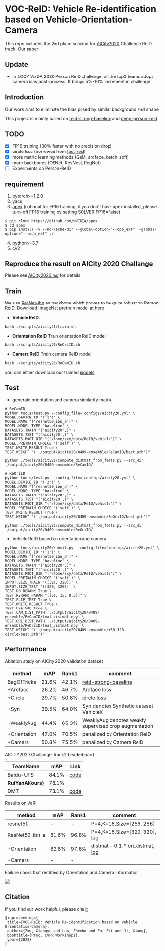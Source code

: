 # VOC-ReID: Vehicle Re-identification based on Vehicle-Orientation-Camera

This repo includes the 2nd place solution for [AICity2020](https://www.aicitychallenge.org/) Challenge ReID track. 
[Our paper](http://arxiv.org/abs/2004.09164)


## Update
- In ECCV VisDA 2020 Person ReID challenge, all the top3 teams adopt camera bias post-process.
It brings 5%-10% increment in challenge.

## Introduction
Our work aims to eliminate the bias posed by similar background and shape

This project is mainly based on [reid-strong-baseline](https://github.com/michuanhaohao/reid-strong-baseline) 
and [deep-person-reid](https://github.com/KaiyangZhou/deep-person-reid)


## TODO
- [x] FP16 training (30% faster with no precision drop)
- [x] circle loss (borrowed from [fast-reid](https://github.com/JDAI-CV/fast-reid))
- [x] more metric learning methods (GeM, arcface, batch_soft)
- [x] more backbones (OSNet, ResNest, RegNet)
- [ ] Experiments on Person-ReID

## requirement
1. pytorch>=1.2.0
2. yacs
3. [apex](https://github.com/NVIDIA/apex) (optional for FP16 training, if you don't have apex installed, please turn-off FP16 training by setting SOLVER.FP16=False)
````
$ git clone https://github.com/NVIDIA/apex
$ cd apex
$ pip install -v --no-cache-dir --global-option="--cpp_ext" --global-option="--cuda_ext" ./
````
4. python>=3.7
5. cv2


## Reproduce the result on AICity 2020 Challenge
Please see [AICity2020.md](AICity2020.md) for details.


## Train
We use [ResNet-ibn](https://github.com/XingangPan/IBN-Net) as backbone which proves to be quite robust on Person ReID. 
Download ImageNet pretrain model at [here](https://drive.google.com/drive/folders/1thS2B8UOSBi_cJX6zRy6YYRwz_nVFI_S) 
- **Vehicle ReID.**
```
bash ./scripts/aicity20/train.sh
```
- **Orientation ReID** Train orientation ReID model
```
bash ./scripts/aicity20/ReOriID.sh
```
- **Camera ReID** Train camera ReID model
```
bash ./scripts/aicity20/ReCamID.sh
```
you can either download our trained [models](https://drive.google.com/open?id=1W8nw3GEYyxZiuDSk_wdXTErHFxtfKfKI)


## Test
- generate orientation and camera similarity matrix
```
# ReCamID
python tools/test.py --config_file='configs/aicity20.yml' \
MODEL.DEVICE_ID "('1')" \
MODEL.NAME "('resnet50_ibn_a')" \
MODEL.MODEL_TYPE "baseline" \
DATASETS.TRAIN "('aicity20',)" \
DATASETS.TEST "('aicity20',)" \
DATASETS.ROOT_DIR "('/home/zxy/data/ReID/vehicle')" \
MODEL.PRETRAIN_CHOICE "('self')" \
TEST.WRITE_RESULT True \
TEST.WEIGHT "('./output/aicity20/0409-ensemble/ReCamID/best.pth')"

python ./tools/aicity20/compute_distmat_from_feats.py --src_dir ./output/aicity20/0409-ensemble/ReCamID/

# ReOriID
python tools/test.py --config_file='configs/aicity20.yml' \
MODEL.DEVICE_ID "('2')" \
MODEL.NAME "('resnet50_ibn_a')" \
MODEL.MODEL_TYPE "baseline" \
DATASETS.TRAIN "('aicity20',)" \
DATASETS.TEST "('aicity20',)" \
DATASETS.ROOT_DIR "('/home/zxy/data/ReID/vehicle')" \
MODEL.PRETRAIN_CHOICE "('self')" \
TEST.WRITE_RESULT True \
TEST.WEIGHT "('./output/aicity20/0409-ensemble/ReOriID/best.pth')"

python ./tools/aicity20/compute_distmat_from_feats.py --src_dir ./output/aicity20/0409-ensemble/ReOriID/
```
- Vehicle ReID based on orientation and camera 
```
python tools/aicity20/submit.py --config_file='configs/aicity20.yml' \
MODEL.DEVICE_ID "('1')" \
MODEL.NAME "('resnet50_ibn_a')" \
MODEL.MODEL_TYPE "baseline" \
DATASETS.TRAIN "('aicity20',)" \
DATASETS.TEST "('aicity20',)" \
DATASETS.ROOT_DIR "('/home/zxy/data/ReID/vehicle')" \
MODEL.PRETRAIN_CHOICE "('self')" \
INPUT.SIZE_TRAIN '([320, 320])' \
INPUT.SIZE_TEST '([320, 320])' \
TEST.DO_RERANK True \
TEST.RERANK_PARAM "([50, 15, 0.5])" \
TEST.FLIP_TEST True \
TEST.WRITE_RESULT True \
TEST.USE_VOC True \
TEST.CAM_DIST_PATH './output/aicity20/0409-ensemble/ReCamID/feat_distmat.npy' \
TEST.ORI_DIST_PATH './output/aicity20/0409-ensemble/ReOriID/feat_distmat.npy' \
TEST.WEIGHT "('./output/aicity20/0409-ensemble/r50-320-circle/best.pth')"
```

## Performance
Ablation study on AICity 2020 validation dataset

|method|mAP|Rank1|comment|
|------|---|-----|-------|
|BagOfTricks|21.6%|42.1%|[reid-strong-baseline](https://github.com/michuanhaohao/reid-strong-baseline)|
|+Arcface|26.2%|46.7%|Arcface loss|
|+Circle|29.7%|50.8%|circle loss|
|+Syn|39.5%|64.0%|Syn denotes Synthetic dataset VehicleX|
|+WeaklyAug|44.4%|65.3%|WeaklyAug denotes weakly supervised crop augmentation|
|+Orientation|47.0%|70.5%|penalized by Orientation ReID|
|+Camera|50.8%|75.5%|penalized by Camera ReID|

 AICITY2020 Challange Track2 Leaderboard
 
 |TeamName|mAP|Link|
 |--------|----|-------|
 |Baidu-UTS|84.1%|[code](https://github.com/layumi/AICIty-reID-2020)|
 |**RuiYanAI(ours)**|78.1%|
 |DMT|73.1%|[code](https://github.com/heshuting555/AICITY2020_DMT_VehicleReID)|
 
 
 
 Results on VeRi
 
 |method|mAP|Rank1|comment|
 |------|----|----|-----|
 |resnet50|-|-|P=4,K=16,Size=[256, 256]|
 |ResNet50_ibn_a|81.6%|96.8%|P=4,K=16,Size=[320, 320], [log](https://drive.google.com/open?id=1MAErCPplveRmwaVnxBCvXM2wkiUSrpKd)|
 |+Orientation|82.8%|97.6%|distmat - 0.1 * ori_distmat, [log](https://drive.google.com/open?id=19gccYRO_pY6ZQMGVpEu67Y2lOk7Ufkm_)|
 |+Camera|-|-| |
 
Failure cases that rectified by Orientation and Camera information

![ ](cache/VOC-Rectified.png)

## Citation
If you find our work helpful, please cite [it](http://arxiv.org/abs/2004.09164)
```
@inproceedings{
 title={VOC-ReID: Vehicle Re-identification based on Vehicle-Orientation-Camera},
 author={Zhu, Xiangyu and Luo, Zhenbo and Fu, Pei and Ji, Xiang},
 booktitle={Proc. CVPR Workshops},
 year={2020}
}
```
